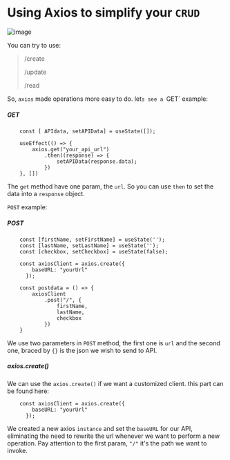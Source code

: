 # Using Axios to simplify your `CRUD`

![image](https://user-images.githubusercontent.com/39572088/134814714-ac3a4d68-a407-4e70-a954-272446244193.png)

You can try to use:
>/create
>
>/update
>
>/read

So, `axios` made operations more easy to do. let`s see a `GET` example:
##### GET
```
    const [ APIdata, setAPIData] = useState([]);
    
    useEffect(() => {
        axios.get("your_api_url")
            .then((response) => {
                setAPIData(response.data);
            })
    }, [])
```

The `get` method have one param, the `url`.
So you can use `then` to set the data into a `response` object.

`POST` example:
##### POST
```
    const [firstName, setFirstName] = useState('');
    const [lastName, setLastName] = useState('');
    const [checkbox, setCheckbox] = useState(false);

    const axiosClient = axios.create({
        baseURL: "yourUrl"
      });

    const postdata = () => {
        axiosClient
            .post("/", {
                firstName,
                lastName,
                checkbox
            })
    }
```

We use two parameters in `POST` method, the first one is `url` and the second one, braced by `{}` is the json we wish to send to API.

##### axios.create()

We can use the `axios.create()` if we want a customized client.
this part can be found here:
```
    const axiosClient = axios.create({
        baseURL: "yourUrl"
      });
```
We created a new axios `instance` and set the `baseURL` for our API, eliminating the need to rewrite the url whenever we want to perform a new operation. Pay attention to the first param, `"/"` it's the path we want to invoke.
